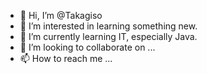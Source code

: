 - 👋 Hi, I’m @Takagiso
- 👀 I’m interested in learning something new.
- 🌱 I’m currently learning IT, especially Java.
- 💞️ I’m looking to collaborate on ...
- 📫 How to reach me ...

<!---
Takagiso/Takagiso is a ✨ special ✨ repository because its `README.md` (this file) appears on your GitHub profile.
You can click the Preview link to take a look at your changes.
--->
